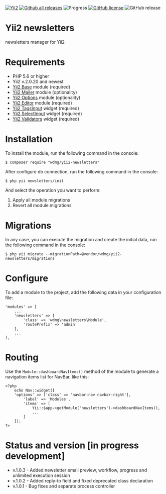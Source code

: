 [![Yii2](https://img.shields.io/badge/required-Yii2_v2.0.20-blue.svg)](https://packagist.org/packages/yiisoft/yii2)
[![Github all releases](https://img.shields.io/github/downloads/wdmg/yii2-newsletters/total.svg)](https://GitHub.com/wdmg/yii2-newsletters/releases/)
![Progress](https://img.shields.io/badge/progress-in_development-red.svg)
[![GitHub license](https://img.shields.io/github/license/wdmg/yii2-newsletters.svg)](https://github.com/wdmg/yii2-newsletters/blob/master/LICENSE)
![GitHub release](https://img.shields.io/github/release/wdmg/yii2-newsletters/all.svg)

# Yii2 newsletters
newsletters manager for Yii2

# Requirements 
* PHP 5.6 or higher
* Yii2 v.2.0.20 and newest
* [Yii2 Base](https://github.com/wdmg/yii2-base) module (required)
* [Yii2 Mailer](https://github.com/wdmg/yii2-mailer) module (optionality)
* [Yii2 Options](https://github.com/wdmg/yii2-options) module (optionality)
* [Yii2 Editor](https://github.com/wdmg/yii2-editor) module (required)
* [Yii2 TagsInput](https://github.com/wdmg/yii2-tagsinput) widget (required)
* [Yii2 SelectInput](https://github.com/wdmg/yii2-selectinput) widget (required)
* [Yii2 Validators](https://github.com/wdmg/yii2-validators) widget (required)

# Installation
To install the module, run the following command in the console:

`$ composer require "wdmg/yii2-newsletters"`

After configure db connection, run the following command in the console:

`$ php yii newsletters/init`

And select the operation you want to perform:
  1) Apply all module migrations
  2) Revert all module migrations

# Migrations
In any case, you can execute the migration and create the initial data, run the following command in the console:

`$ php yii migrate --migrationPath=@vendor/wdmg/yii2-newsletters/migrations`

# Configure
To add a module to the project, add the following data in your configuration file:

    'modules' => [
        ...
        'newsletters' => [
            'class' => 'wdmg\newsletters\Module',
            'routePrefix' => 'admin'
        ],
        ...
    ],


# Routing
Use the `Module::dashboardNavItems()` method of the module to generate a navigation items list for NavBar, like this:

    <?php
        echo Nav::widget([
        'options' => ['class' => 'navbar-nav navbar-right'],
            'label' => 'Modules',
            'items' => [
                Yii::$app->getModule('newsletters')->dashboardNavItems(),
                ...
            ]
        ]);
    ?>

# Status and version [in progress development]
* v.1.0.3 - Added newsletter email preview, workflow, progress and unlimited execution session
* v.1.0.2 - Added reply-to field and fixed deprecated class declaration
* v.1.0.1 - Bug fixes and separate process controller